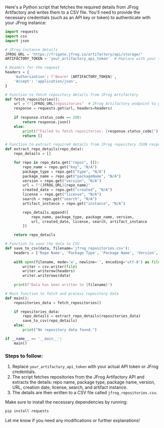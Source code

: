 Here's a Python script that fetches the required details from JFrog Artifactory and writes them to a CSV file. You'll need to provide the necessary credentials (such as an API key or token) to authenticate with your JFrog instance:

```python
import requests
import csv
import json

# JFrog instance details
JFROG_URL = 'https://frigate.jfrog.io/artifactory/api/storage/'
ARTIFACTORY_TOKEN = 'your_artifactory_api_token'  # Replace with your token

# Headers for the request
headers = {
    'Authorization': f'Bearer {ARTIFACTORY_TOKEN}',
    'Accept': 'application/json',
}

# Function to fetch repository details from JFrog Artifactory
def fetch_repositories():
    url = f"{JFROG_URL}repositories"  # JFrog Artifactory endpoint to get repositories
    response = requests.get(url, headers=headers)
    
    if response.status_code == 200:
        return response.json()
    else:
        print(f"Failed to fetch repositories: {response.status_code}")
        return []

# Function to extract required details from JFrog repository JSON response
def extract_repo_details(repo_data):
    repo_details = []

    for repo in repo_data.get("repos", []):
        repo_name = repo.get("key", "N/A")
        package_type = repo.get("type", "N/A")
        package_name = repo.get("packageName", "N/A")
        version = repo.get("version", "N/A")
        url = f"{JFROG_URL}{repo_name}"
        created_date = repo.get("created", "N/A")
        license = repo.get("license", "N/A")
        search = repo.get("search", "N/A")
        artifact_instance = repo.get("instance", "N/A")

        repo_details.append([
            repo_name, package_type, package_name, version,
            url, created_date, license, search, artifact_instance
        ])

    return repo_details

# Function to save the data to CSV
def save_to_csv(data, filename='jfrog_repositories.csv'):
    headers = ['Repo Name', 'Package Type', 'Package Name', 'Version', 'URL', 'Creation Date', 'License', 'Search', 'Artifact Instance']
    
    with open(filename, mode='w', newline='', encoding='utf-8') as file:
        writer = csv.writer(file)
        writer.writerow(headers)
        writer.writerows(data)
    
    print(f"Data has been written to {filename}")

# Main function to fetch and process repository data
def main():
    repositories_data = fetch_repositories()

    if repositories_data:
        repo_details = extract_repo_details(repositories_data)
        save_to_csv(repo_details)
    else:
        print("No repository data found.")

if __name__ == '__main__':
    main()
```

### Steps to follow:
1. Replace `your_artifactory_api_token` with your actual API token or JFrog credentials.
2. The script fetches repositories from the JFrog Artifactory API and extracts the details: repo name, package type, package name, version, URL, creation date, license, search, and artifact instance.
3. The details are then written to a CSV file called `jfrog_repositories.csv`.

Make sure to install the necessary dependencies by running:
```bash
pip install requests
```

Let me know if you need any modifications or further explanations!
